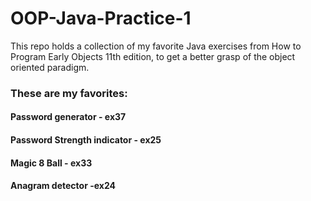 # OOP-Java-Practice-1

This repo holds a collection of my favorite Java exercises from How to Program Early Objects 11th edition, to get a better grasp of
the object oriented paradigm. 

### These are my favorites:
#### Password generator - ex37
#### Password Strength indicator - ex25
#### Magic 8 Ball - ex33
#### Anagram detector -ex24


